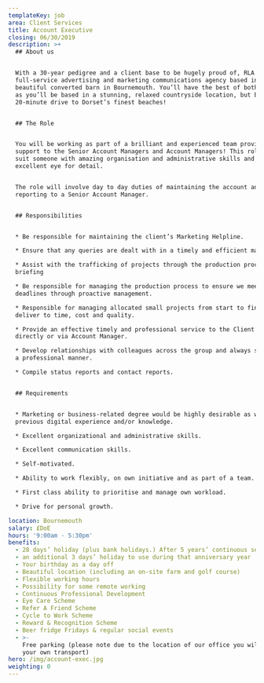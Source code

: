 ```yaml
---
templateKey: job
area: Client Services
title: Account Executive
closing: 06/30/2019
description: >+
  ## About us


  With a 30-year pedigree and a client base to be hugely proud of, RLA is a
  full-service advertising and marketing communications agency based in a
  beautiful converted barn in Bournemouth. You’ll have the best of both worlds
  as you’ll be based in a stunning, relaxed countryside location, but be just a
  20-minute drive to Dorset’s finest beaches!


  ## The Role


  You will be working as part of a brilliant and experienced team providing
  support to the Senior Account Managers and Account Managers! This role would
  suit someone with amazing organisation and administrative skills and an
  excellent eye for detail. 


  The role will involve day to day duties of maintaining the account and
  reporting to a Senior Account Manager. 


  ## Responsibilities


  * Be responsible for maintaining the client’s Marketing Helpline.

  * Ensure that any queries are dealt with in a timely and efficient manner.

  * Assist with the trafficking of projects through the production process from
  briefing 

  * Be responsible for managing the production process to ensure we meet project
  deadlines through proactive management.

  * Responsible for managing allocated small projects from start to finish and
  deliver to time, cost and quality.

  * Provide an effective timely and professional service to the Client either
  directly or via Account Manager.

  * Develop relationships with colleagues across the group and always support in
  a professional manner.

  * Compile status reports and contact reports.


  ## Requirements


  * Marketing or business-related degree would be highly desirable as would
  previous digital experience and/or knowledge. 

  * Excellent organizational and administrative skills.

  * Excellent communication skills.

  * Self-motivated.

  * Ability to work flexibly, on own initiative and as part of a team.

  * First class ability to prioritise and manage own workload.

  * Drive for personal growth.

location: Bournemouth
salary: £DoE
hours: '9:00am - 5:30pm'
benefits:
  - 28 days’ holiday (plus bank holidays.) After 5 years’ continuous service
  - an additional 3 days’ holiday to use during that anniversary year
  - Your birthday as a day off
  - Beautiful location (including an on-site farm and golf course)
  - Flexible working hours
  - Possibility for some remote working
  - Continuous Professional Development
  - Eye Care Scheme
  - Refer A Friend Scheme
  - Cycle to Work Scheme
  - Reward & Recognition Scheme
  - Beer fridge Fridays & regular social events
  - >-
    Free parking (please note due to the location of our office you will need
    your own transport)
hero: /img/account-exec.jpg
weighting: 0
---
```


